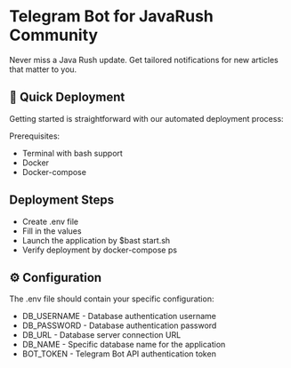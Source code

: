 # Telegram Bot for JavaRush Community

Never miss a Java Rush update. Get tailored notifications for new articles that matter to you.

## 🚀 Quick Deployment
Getting started is straightforward with our automated deployment process:

Prerequisites:
- Terminal with bash support
- Docker
- Docker-compose

## Deployment Steps

- Create .env file
- Fill in the values
- Launch the application by $bast start.sh
- Verify deployment by docker-compose ps

## ⚙️ Configuration
The .env file should contain your specific configuration:

- DB_USERNAME - Database authentication username
- DB_PASSWORD - Database authentication password
- DB_URL - Database server connection URL
- DB_NAME - Specific database name for the application
- BOT_TOKEN - Telegram Bot API authentication token


